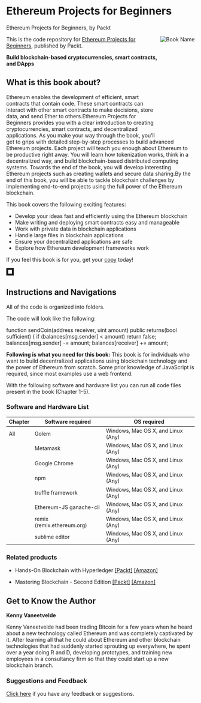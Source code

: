 # Ethereum Projects for Beginners
Ethereum Projects for Beginners, by Packt

<a href="https://www.packtpub.com/big-data-and-business-intelligence/ethereum-projects-beginners?utm_source=github&utm_medium=repository&utm_campaign=9781789537406"><img src="https://d255esdrn735hr.cloudfront.net/sites/default/files/imagecache/ppv4_main_book_cover/B11521.png" alt="Book Name" height="256px" align="right"></a>

This is the code repository for [Ethereum Projects for Beginners](https://www.packtpub.com/big-data-and-business-intelligence/ethereum-projects-beginners?utm_source=github&utm_medium=repository&utm_campaign=9781789537406), published by Packt.

**Build blockchain-based cryptocurrencies, smart contracts, and DApps**

## What is this book about?
Ethereum enables the development of efficient, smart contracts that contain code. These smart contracts can interact with other smart contracts to make decisions, store data, and send Ether to others.Ethereum Projects for Beginners provides you with a clear introduction to creating cryptocurrencies, smart contracts, and decentralized applications. As you make your way through the book, you’ll get to grips with detailed step-by-step processes to build advanced Ethereum projects. Each project will teach you enough about Ethereum to be productive right away. You will learn how tokenization works, think in a decentralized way, and build blockchain-based distributed computing systems. Towards the end of the book, you will develop interesting Ethereum projects such as creating wallets and secure data sharing.By the end of this book, you will be able to tackle blockchain challenges by implementing end-to-end projects using the full power of the Ethereum blockchain.

This book covers the following exciting features:
* Develop your ideas fast and efficiently using the Ethereum blockchain
* Make writing and deploying smart contracts easy and manageable
* Work with private data in blockchain applications
* Handle large files in blockchain applications
* Ensure your decentralized applications are safe
* Explore how Ethereum development frameworks work

If you feel this book is for you, get your [copy](https://www.amazon.com/dp/1789537401) today!

<a href="https://www.packtpub.com/?utm_source=github&utm_medium=banner&utm_campaign=GitHubBanner"><img src="https://raw.githubusercontent.com/PacktPublishing/GitHub/master/GitHub.png" 
alt="https://www.packtpub.com/" border="5" /></a>


## Instructions and Navigations
All of the code is organized into folders.

The code will look like the following:

function sendCoin(address receiver, uint amount) public returns(bool
sufficient) {
 if (balances[msg.sender] < amount) return false;
 balances[msg.sender] -= amount;
 balances[receiver] += amount;


**Following is what you need for this book:**
This book is for individuals who want to build decentralized applications using blockchain technology and the power of Ethereum from scratch. Some prior knowledge of JavaScript is required, since most examples use a web frontend.

With the following software and hardware list you can run all code files present in the book (Chapter 1-5).

### Software and Hardware List

| Chapter  | Software required                   | OS required                        |
| -------- | ------------------------------------| -----------------------------------|
|   All    | Golem                               | Windows, Mac OS X, and Linux (Any) |
|          | Metamask                            | Windows, Mac OS X, and Linux (Any) |
|          | Google Chrome                       | Windows, Mac OS X, and Linux (Any) |
|          | npm                                 | Windows, Mac OS X, and Linux (Any) |
|          | truffle framework                   | Windows, Mac OS X, and Linux (Any) |
|          | Ethereum-JS ganache-cli             | Windows, Mac OS X, and Linux (Any) |
|          | remix (remix.ethereum.org)          | Windows, Mac OS X, and Linux (Any) |
|          | sublime editor                      | Windows, Mac OS X, and Linux (Any) |



### Related products
* Hands-On Blockchain with Hyperledger [[Packt]](https://www.packtpub.com/big-data-and-business-intelligence/hands-blockchain-hyperledger?utm_source=github&utm_medium=repository&utm_campaign=9781788994521) [[Amazon]](https://www.amazon.com/dp/1788994523)

* Mastering Blockchain - Second Edition [[Packt]](https://www.packtpub.com/big-data-and-business-intelligence/mastering-blockchain-second-edition?utm_source=github&utm_medium=repository&utm_campaign=9781788839044) [[Amazon]](https://www.amazon.com/dp/1788839048)

## Get to Know the Author
**Kenny Vaneetvelde**

Kenny Vaneetvelde had been trading Bitcoin for a few years when he heard about a new technology called Ethereum and was completely captivated by it. After learning all that he could about Ethereum and other blockchain technologies that had suddenly started sprouting up everywhere, he spent over a year doing R and D, developing prototypes, and training new employees in a consultancy firm so that they could start up a new blockchain branch.


### Suggestions and Feedback
[Click here](https://docs.google.com/forms/d/e/1FAIpQLSdy7dATC6QmEL81FIUuymZ0Wy9vH1jHkvpY57OiMeKGqib_Ow/viewform) if you have any feedback or suggestions.
